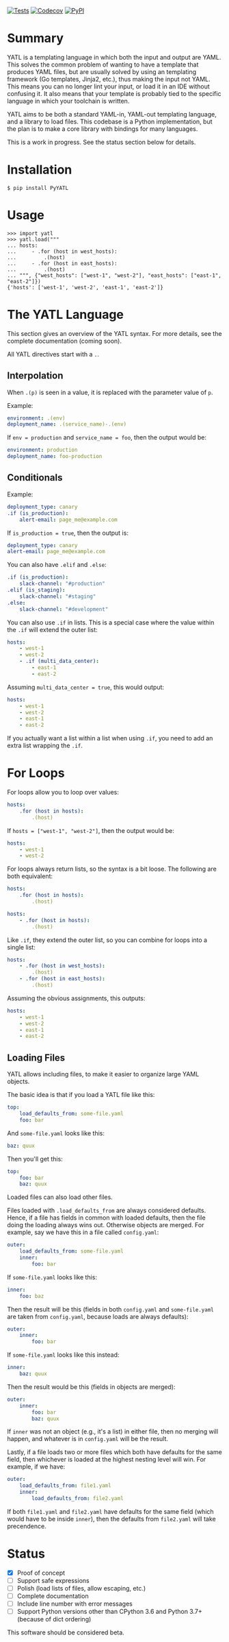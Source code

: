 [![Tests](https://github.com/d5h-foss/yatl/workflows/Tests/badge.svg)](https://github.com/d5h-foss/yatl/actions?workflow=Tests)
[![Codecov](https://codecov.io/gh/d5h-foss/yatl/branch/master/graph/badge.svg)](https://codecov.io/gh/d5h-foss/yatl)
[![PyPI](https://img.shields.io/pypi/v/pyyatl.svg)](https://pypi.org/project/pyyatl/)

# Summary

YATL is a templating language in which both the input and output are YAML.
This solves the common problem of wanting to have a template that produces YAML files,
but are usually solved by using an templating framework (Go templates, Jinja2, etc.), thus making the input not YAML.
This means you can no longer lint your input, or load it in an IDE without confusing it. It also means that your
template is probably tied to the specific language in which your toolchain is written.

YATL aims to be both a standard YAML-in, YAML-out templating language, and a library to load files. This codebase
is a Python implementation, but the plan is to make a core library with bindings for many languages.

This is a work in progress. See the status section below for details.

# Installation

```console
$ pip install PyYATL
```

# Usage

```pycon
>>> import yatl
>>> yatl.load("""
... hosts:
...     - .for (host in west_hosts):
...         .(host)
...     - .for (host in east_hosts):
...         .(host)
... """, {"west_hosts": ["west-1", "west-2"], "east_hosts": ["east-1", "east-2"]})
{'hosts': ['west-1', 'west-2', 'east-1', 'east-2']}
```

# The YATL Language

This section gives an overview of the YATL syntax. For more details, see the complete documentation (coming soon).

All YATL directives start with a `.`.

## Interpolation

When `.(p)` is seen in a value, it is replaced with the parameter value of `p`.

Example:

```yaml
environment: .(env)
deployment_name: .(service_name)-.(env)
```

If `env = production` and `service_name = foo`, then the output would be:

```yaml
environment: production
deployment_name: foo-production
```

## Conditionals

Example:

```yaml
deployment_type: canary
.if (is_production):
    alert-email: page_me@example.com
```

If `is_production = true`, then the output is:

```yaml
deployment_type: canary
alert-email: page_me@example.com
```

You can also have `.elif` and `.else`:

```yaml
.if (is_production):
    slack-channel: "#production"
.elif (is_staging):
    slack-channel: "#staging"
.else:
    slack-channel: "#development"
```

You can also use `.if` in lists. This is a special case where the value within the `.if` will extend the outer list:

```yaml
hosts:
    - west-1
    - west-2
    - .if (multi_data_center):
        - east-1
        - east-2
```

Assuming `multi_data_center = true`, this would output:

```yaml
hosts:
    - west-1
    - west-2
    - east-1
    - east-2
```

If you actually want a list within a list when using `.if`, you need to add an extra list wrapping the `.if`.

# For Loops

For loops allow you to loop over values:

```yaml
hosts:
    .for (host in hosts):
        .(host)
```

If `hosts = ["west-1", "west-2"]`, then the output would be:

```yaml
hosts:
    - west-1
    - west-2
```

For loops always return lists, so the syntax is a bit loose. The following are both equivalent:

```yaml
hosts:
    .for (host in hosts):
        .(host)
```

```yaml
hosts:
    - .for (host in hosts):
        .(host)
```


Like `.if`, they extend the outer list, so you can combine for loops into a single list:

```yaml
hosts:
    - .for (host in west_hosts):
        .(host)
    - .for (host in east_hosts):
        .(host)
```

Assuming the obvious assignments, this outputs:

```yaml
hosts:
    - west-1
    - west-2
    - east-1
    - east-2
```

## Loading Files

YATL allows including files, to make it easier to organize large YAML objects.

The basic idea is that if you load a YATL file like this:

```yaml
top:
    load_defaults_from: some-file.yaml
    foo: bar
```

And `some-file.yaml` looks like this:

```yaml
baz: quux
```

Then you'll get this:

```yaml
top:
    foo: bar
    baz: quux
```

Loaded files can also load other files.

Files loaded with `.load_defaults_from` are always considered defaults. Hence, if a file has fields in common
with loaded defaults, then the file doing the loading always wins out. Otherwise objects are merged. For example,
say we have this in a file called `config.yaml`:

```yaml
outer:
    load_defaults_from: some-file.yaml
    inner:
        foo: bar
```

If `some-file.yaml` looks like this:

```yaml
inner:
    foo: baz
```

Then the result will be this (fields in both `config.yaml` and `some-file.yaml` are taken from `config.yaml`, because
loads are always defaults):

```yaml
outer:
    inner:
        foo: bar
```

If `some-file.yaml` looks like this instead:

```yaml
inner:
    baz: quux
```

Then the result would be this (fields in objects are merged):

```yaml
outer:
    inner:
        foo: bar
        baz: quux
```

If `inner` was not an object (e.g., it's a list) in either file, then no merging will happen, and whatever is in
`config.yaml` will be the result.

Lastly, if a file loads two or more files which both have defaults for the same field, then whichever is loaded at
the highest nesting level will win. For example, if we have:

```yaml
outer:
    load_defaults_from: file1.yaml
    inner:
        load_defaults_from: file2.yaml
```

If both `file1.yaml` and `file2.yaml` have defaults for the same field (which would have to be inside `inner`), then the
defaults from `file2.yaml` will take precendence.

# Status

- [x] Proof of concept
- [ ] Support safe expressions
- [ ] Polish (load lists of files, allow escaping, etc.)
- [ ] Complete documentation
- [ ] Include line number with error messages
- [ ] Support Python versions other than CPython 3.6 and Python 3.7+ (because of dict ordering)

This software should be considered beta.
